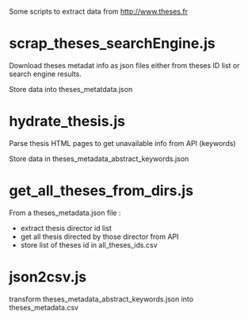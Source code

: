 

Some scripts to extract data from http://www.theses.fr

# scrap_theses_searchEngine.js

Download theses metadat info as json files either from theses ID list or search engine results.

Store data into theses_metatdata.json

# hydrate_thesis.js

Parse thesis HTML pages to get unavailable info from API (keywords)

Store data in theses_metadata_abstract_keywords.json

# get_all_theses_from_dirs.js

From a theses_metadata.json file : 
- extract thesis director id list
- get all thesis directed by those director from API
- store list of theses id in all_theses_ids.csv

# json2csv.js

transform theses_metadata_abstract_keywords.json into theses_metadata.csv
